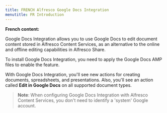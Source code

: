 ```yaml
---
title: FRENCH Alfresco Google Docs Integration
menutitle: FR Introduction
---
```



**French content:**

Google Docs Integration allows you to use Google Docs to edit document content stored in Alfresco Content Services, as an alternative to the online and offline editing capabilities in Alfresco Share.

To install Google Docs Integration, you need to apply the Google Docs AMP files to enable the feature.

With Google Docs Integration, you'll see new actions for creating documents, spreadsheets, and presentations. Also, you'll see an action called **Edit in Google Docs** on all supported document types.

> **Note**: When configuring Google Docs Integration with Alfresco Content Services, you don't need to identify a 'system' Google account.
